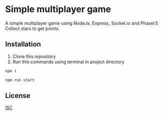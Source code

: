 # Simple multiplayer game

A simple multiplayer game using NodeJs, Express, Socket.io and Phaser3. Collect stars to get points.

## Installation

1) Clone this repository
2) Run this commands using terminal in project directory
```bash
npm i
```
```bash
npm run start
```



## License
[ISC](https://choosealicense.com/licenses/isc/)